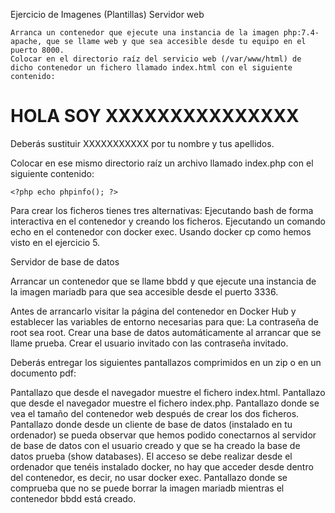 Ejercicio de Imagenes (Plantillas)
Servidor web

    Arranca un contenedor que ejecute una instancia de la imagen php:7.4-apache, que se llame web y que sea accesible desde tu equipo en el puerto 8000.
    Colocar en el directorio raíz del servicio web (/var/www/html) de dicho contenedor un fichero llamado index.html con el siguiente contenido:

<h1>HOLA SOY XXXXXXXXXXXXXXX</h1>

Deberás sustituir XXXXXXXXXXX por tu nombre y tus apellidos.

Colocar en ese mismo directorio raíz un archivo llamado index.php con el siguiente contenido:

    <?php echo phpinfo(); ?>

Para crear los ficheros tienes tres alternativas:
        Ejecutando bash de forma interactiva en el contenedor y creando los ficheros.
        Ejecutando un comando echo en el contenedor con docker exec.
        Usando docker cp como hemos visto en el ejercicio 5.

Servidor de base de datos

Arrancar un contenedor que se llame bbdd y que ejecute una instancia de la imagen mariadb para que sea accesible desde el puerto 3336.

Antes de arrancarlo visitar la página del contenedor en Docker Hub y establecer las variables de entorno necesarias para que:
        La contraseña de root sea root.
        Crear una base de datos automáticamente al arrancar que se llame prueba.
        Crear el usuario invitado con las contraseña invitado.

Deberás entregar los siguientes pantallazos comprimidos en un zip o en un documento pdf:

Pantallazo que desde el navegador muestre el fichero index.html.
Pantallazo que desde el navegador muestre el fichero index.php.
Pantallazo donde se vea el tamaño del contenedor web después de crear los dos ficheros.
Pantallazo donde desde un cliente de base de datos (instalado en tu ordenador) se pueda observar que hemos podido conectarnos al servidor de base de datos con el usuario creado y que se ha creado la base de datos prueba (show databases). El acceso se debe realizar desde el ordenador que tenéis instalado docker, no hay que acceder desde dentro del contenedor, es decir, no usar docker exec.
Pantallazo donde se comprueba que no se puede borrar la imagen mariadb mientras el contenedor bbdd está creado.

